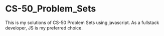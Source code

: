 # CS-50_Problem_Sets

This is my solutions of CS-50 Problem Sets using javascript. As a fullstack developer, JS is my preferred choice.
